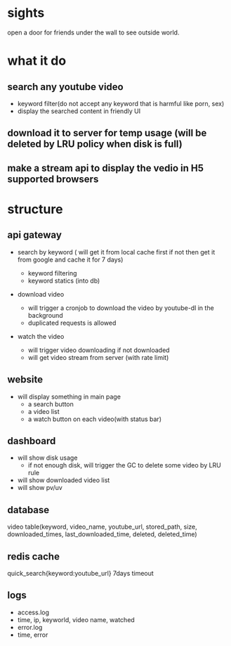 # sights
open a door for friends under the wall to see outside world.

# what it do
## search any youtube video
- keyword filter(do not accept any keyword that is harmful like porn, sex)
- display the searched content in friendly UI
## download it to server for temp usage (will be deleted by LRU policy when disk is full)
## make a stream api to display the vedio in H5 supported browsers

# structure
## api gateway
- search by keyword ( will get it from local cache first if not then get it from google and cache it for 7 days)
	- keyword filtering
	- keyword statics (into db)

- download video 
	- will trigger a cronjob to download the video by youtube-dl in the background
	- duplicated requests is allowed
- watch the video
	- will trigger video downloading if not downloaded
	- will get video stream from server (with rate limit)

## website
- will display something in main page
	- a search button
	- a video list
	- a watch button on each video(with status bar)

## dashboard
- will show disk usage
	- if not enough disk, will trigger the GC to delete some video by LRU rule
- will show downloaded video list
- will show pv/uv

## database
  video table(keyword, video_name, youtube_url, stored_path, size, downloaded_times, last_downloaded_time, deleted, deleted_time)
## redis cache
  quick_search{keyword:youtube_url} 7days timeout
    
## logs
- access.log
 - time, ip, keyworld, video name, watched 
- error.log
 - time, error

